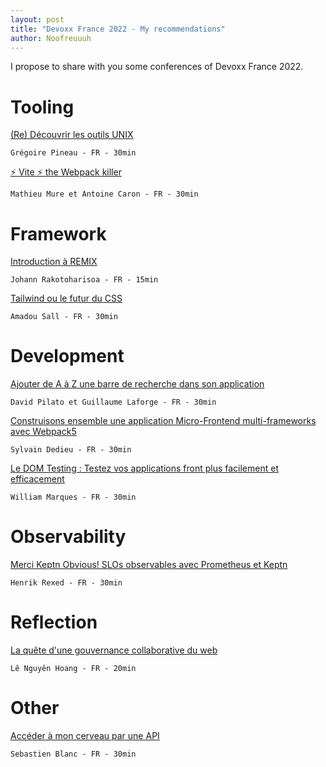 ```yaml
---
layout: post
title: "Devoxx France 2022 - My recommendations"
author: Noofreuuuh
---
```


I propose to share with you some conferences of Devoxx France 2022.

# Tooling

[(Re) Découvrir les outils UNIX](https://www.youtube.com/watch?v=Z9DUR4IBR94&list=PLTbQvx84FrASVK-B1S2z2fn16dRbLiNdr)

`Grégoire Pineau - FR - 30min`

[⚡️ Vite ⚡️ the Webpack killer](https://www.youtube.com/watch?v=Q6N7DoCNfAE&list=PLTbQvx84FrASVK-B1S2z2fn16dRbLiNdr)

`Mathieu Mure et Antoine Caron - FR - 30min`

# Framework

[Introduction à REMIX](https://www.youtube.com/watch?v=WCiDRTAipE4&list=PLTbQvx84FrASyr3mmmoZdo2sh9KMs452n)

`Johann Rakotoharisoa - FR - 15min`

[Tailwind ou le futur du CSS](https://www.youtube.com/watch?v=Tor_gGi7e0g&list=PLTbQvx84FrASVK-B1S2z2fn16dRbLiNdr)

`Amadou Sall - FR - 30min`

# Development

[Ajouter de A à Z une barre de recherche dans son application](https://www.youtube.com/watch?v=uyuNg0Vg5uE&list=PLTbQvx84FrASVK-B1S2z2fn16dRbLiNdr)

`David Pilato et Guillaume Laforge - FR - 30min`

[Construisons ensemble une application Micro-Frontend multi-frameworks avec Webpack5](https://www.youtube.com/watch?v=zOU8wTCx8io&list=PLTbQvx84FrASVK-B1S2z2fn16dRbLiNdr)

`Sylvain Dedieu - FR - 30min`

[Le DOM Testing : Testez vos applications front plus facilement et efficacement](https://www.youtube.com/watch?v=LAb4ChWG5Oc&list=PLTbQvx84FrASVK-B1S2z2fn16dRbLiNdr)

`William Marques - FR - 30min`

# Observability

[Merci Keptn Obvious! SLOs observables avec Prometheus et Keptn](https://www.youtube.com/watch?v=lau3rwnAzXE&list=PLTbQvx84FrASVK-B1S2z2fn16dRbLiNdr)

`Henrik Rexed - FR - 30min`

# Reflection

[La quête d'une gouvernance collaborative du web](https://www.youtube.com/watch?v=hdAEGAwlK0M&list=PLTbQvx84FrATm7dWH-BqaK_hiXKg4yrps)

`Lê Nguyên Hoang - FR - 20min`

# Other

[Accéder à mon cerveau par une API](https://www.youtube.com/watch?v=mog0W_RHYA4&list=PLTbQvx84FrASVK-B1S2z2fn16dRbLiNdr)

`Sebastien Blanc - FR - 30min`
